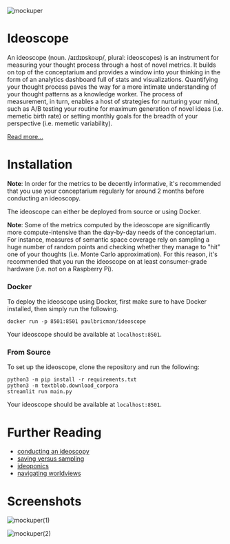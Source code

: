 ![mockuper](https://user-images.githubusercontent.com/20104026/137454146-7f1d9c78-b833-4070-a3e9-7caa27cd4746.png)

# Ideoscope

An ideoscope (noun. /aɪdɪɒskoʊp/, plural: ideoscopes) is an instrument for measuring your thought process through a host of novel metrics. It builds on top of the conceptarium and provides a window into your thinking in the form of an analytics dashboard full of stats and visualizations. Quantifying your thought process paves the way for a more intimate understanding of your thought patterns as a knowledge worker. The process of measurement, in turn, enables a host of strategies for nurturing your mind, such as A/B testing your routine for maximum generation of novel ideas (i.e. memetic birth rate) or setting monthly goals for the breadth of your perspective (i.e. memetic variability).

[Read more...](https://paulbricman.com/thoughtware/ideoscope)

# Installation

**Note**: In order for the metrics to be decently informative, it's recommended that you use your conceptarium regularly for around 2 months before conducting an ideoscopy.

The ideoscope can either be deployed from source or using Docker.

**Note**: Some of the metrics computed by the ideoscope are significantly more compute-intensive than the day-by-day needs of the conceptarium. For instance, measures of semantic space coverage rely on sampling a huge number of random points and checking whether they manage to "hit" one of your thoughts (i.e. Monte Carlo approximation). For this reason, it's recommended that you run the ideoscope on at least consumer-grade hardware (i.e. not on a Raspberry Pi).

### Docker

To deploy the ideoscope using Docker, first make sure to have Docker installed, then simply run the following.

```
docker run -p 8501:8501 paulbricman/ideoscope 
```

Your ideoscope should be available at `localhost:8501`.

### From Source

To set up the ideoscope, clone the repository and run the following:

```
python3 -m pip install -r requirements.txt
python3 -m textblob.download_corpora
streamlit run main.py
```

Your ideoscope should be available at `localhost:8501`.

# Further Reading

- [conducting an ideoscopy](https://paulbricman.com/reflections/conducting-an-ideoscopy)
- [saving versus sampling](https://paulbricman.com/reflections/saving-versus-sampling)
- [ideoponics](https://paulbricman.com/reflections/ideoponics)
- [navigating worldviews](https://paulbricman.com/reflections/navigating-ideology)

# Screenshots

![mockuper(1)](https://user-images.githubusercontent.com/20104026/137455890-12ef95ce-b73a-4cb4-bdd0-c204621d2b58.png)

![mockuper(2)](https://user-images.githubusercontent.com/20104026/137455895-8972b555-b8f8-46e1-b5a4-4d355d25b5b9.png)

